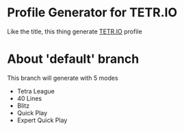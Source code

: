 
# Profile Generator for TETR.IO

Like the title, this thing generate [TETR.IO](https://tetr.io/) profile

#

# About 'default' branch

This branch will generate with 5 modes

+ Tetra League
+ 40 Lines
+ Blitz
+ Quick Play
+ Expert Quick Play

